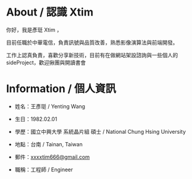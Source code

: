 # About / 認識 Xtim

你好，我是彥珽 Xtim ，

目前任職於中華電信，負責訊號與品質改善，熟悉影像演算法與前端開發。

工作上認真負責，喜歡分享新技術，目前有在做網站架設諮詢與一些個人的sideProject，歡迎揪團與開讀書會

# Information / 個人資訊

* 姓名：王彥珽 / Yenting Wang

* 生日：1982.02.01

* 學歷：國立中興大學 系統晶片組 碩士 / National Chung Hsing University

* 地點：台南 / Tainan, Taiwan

* 郵件：xxxxtim666@gmail.com

* 職稱：工程師 / Engineer